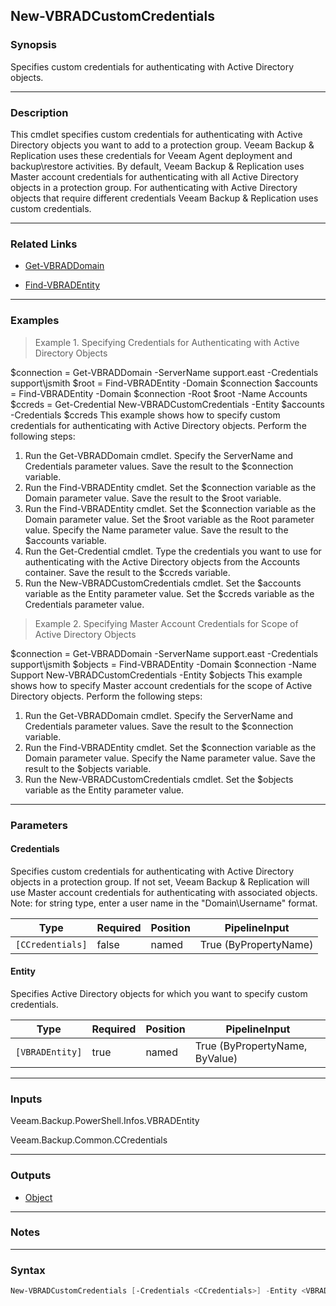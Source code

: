 New-VBRADCustomCredentials
--------------------------

### Synopsis
Specifies custom credentials for authenticating with Active Directory objects.

---

### Description

This cmdlet specifies custom credentials for authenticating with Active Directory objects you want to add to a protection group. Veeam Backup & Replication uses these credentials for Veeam Agent deployment and backup\restore activities.
By default, Veeam Backup & Replication uses Master account credentials for authenticating with all Active Directory objects in a protection group. For authenticating with Active Directory objects that require different credentials Veeam Backup & Replication uses custom credentials.

---

### Related Links
* [Get-VBRADDomain](Get-VBRADDomain)

* [Find-VBRADEntity](Find-VBRADEntity)

---

### Examples
> Example 1. Specifying Credentials for Authenticating with Active Directory Objects

$connection = Get-VBRADDomain -ServerName support.east -Credentials support\jsmith
$root = Find-VBRADEntity -Domain $connection
$accounts = Find-VBRADEntity -Domain $connection -Root $root -Name Accounts
$ccreds = Get-Credential
New-VBRADCustomCredentials -Entity $accounts -Credentials $ccreds
This example shows how to specify custom credentials for authenticating with Active Directory objects.
Perform the following steps:
1. Run the Get-VBRADDomain cmdlet. Specify the ServerName and Credentials parameter values. Save the result to the $connection variable.
2. Run the Find-VBRADEntity cmdlet. Set the $connection variable as the Domain parameter value. Save the result to the $root variable.
3. Run the Find-VBRADEntity cmdlet. Set the $connection variable as the Domain parameter value. Set the $root variable as the Root parameter value. Specify the Name parameter value. Save the result to the $accounts variable.
4. Run the Get-Credential cmdlet. Type the credentials you want to use for authenticating with the Active Directory objects from the Accounts container. Save the result to the $ccreds variable.
5. Run the New-VBRADCustomCredentials cmdlet. Set the $accounts variable as the Entity parameter value. Set the $ccreds variable as the Credentials parameter value.
> Example 2. Specifying Master Account Credentials for Scope of Active Directory Objects

$connection = Get-VBRADDomain -ServerName support.east -Credentials support\jsmith
$objects = Find-VBRADEntity -Domain $connection -Name Support
New-VBRADCustomCredentials -Entity $objects
This example shows how to specify Master account credentials for the scope of Active Directory objects.
Perform the following steps:
1. Run the Get-VBRADDomain cmdlet. Specify the ServerName and Credentials parameter values. Save the result to the $connection variable.
2. Run the Find-VBRADEntity cmdlet. Set the $connection variable as the Domain parameter value. Specify the Name parameter value. Save the result to the $objects variable.
3. Run the New-VBRADCustomCredentials cmdlet. Set the $objects variable as the Entity parameter value.

---

### Parameters
#### **Credentials**
Specifies custom credentials for authenticating with Active Directory objects in a protection group.
If not set, Veeam Backup & Replication will use Master account credentials for authenticating with associated objects.
Note: for string type, enter a user name in the "Domain\Username" format.

|Type            |Required|Position|PipelineInput        |
|----------------|--------|--------|---------------------|
|`[CCredentials]`|false   |named   |True (ByPropertyName)|

#### **Entity**
Specifies Active Directory objects for which you want to specify custom credentials.

|Type           |Required|Position|PipelineInput                 |
|---------------|--------|--------|------------------------------|
|`[VBRADEntity]`|true    |named   |True (ByPropertyName, ByValue)|

---

### Inputs
Veeam.Backup.PowerShell.Infos.VBRADEntity

Veeam.Backup.Common.CCredentials

---

### Outputs
* [Object](https://learn.microsoft.com/en-us/dotnet/api/System.Object)

---

### Notes

---

### Syntax
```PowerShell
New-VBRADCustomCredentials [-Credentials <CCredentials>] -Entity <VBRADEntity> [<CommonParameters>]
```
